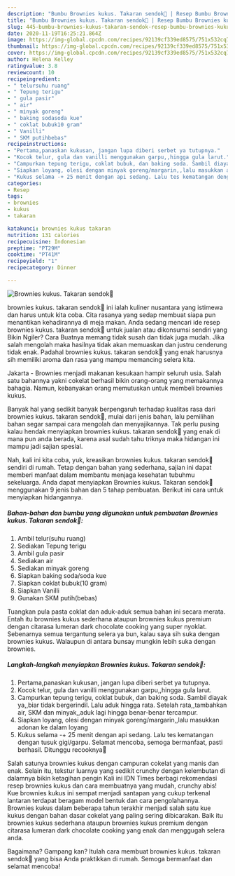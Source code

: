 ```yaml
---
description: "Bumbu Brownies kukus. Takaran sendok💖 | Resep Bumbu Brownies kukus. Takaran sendok💖 Yang Lezat"
title: "Bumbu Brownies kukus. Takaran sendok💖 | Resep Bumbu Brownies kukus. Takaran sendok💖 Yang Lezat"
slug: 445-bumbu-brownies-kukus-takaran-sendok-resep-bumbu-brownies-kukus-takaran-sendok-yang-lezat
date: 2020-11-19T16:25:21.864Z
image: https://img-global.cpcdn.com/recipes/92139cf339ed8575/751x532cq70/brownies-kukus-takaran-sendok💖-foto-resep-utama.jpg
thumbnail: https://img-global.cpcdn.com/recipes/92139cf339ed8575/751x532cq70/brownies-kukus-takaran-sendok💖-foto-resep-utama.jpg
cover: https://img-global.cpcdn.com/recipes/92139cf339ed8575/751x532cq70/brownies-kukus-takaran-sendok💖-foto-resep-utama.jpg
author: Helena Kelley
ratingvalue: 3.8
reviewcount: 10
recipeingredient:
- " telursuhu ruang"
- " Tepung terigu"
- " gula pasir"
- " air"
- " minyak goreng"
- " baking sodasoda kue"
- " coklat bubuk10 gram"
- " Vanilli"
- " SKM putihbebas"
recipeinstructions:
- "Pertama,panaskan kukusan, jangan lupa diberi serbet ya tutupnya."
- "Kocok telur, gula dan vanilli menggunakan garpu,,hingga gula larut."
- "Campurkan tepung terigu, coklat bubuk, dan baking soda. Sambil diayak ya,,biar tidak bergerindil. Lalu aduk hingga rata. Setelah rata,,tambahkan air, SKM dan minyak,,aduk lagi hingga benar-benar tercampur."
- "Siapkan loyang, olesi dengan minyak goreng/margarin,,lalu masukkan adonan ke dalam loyang"
- "Kukus selama -+ 25 menit dengan api sedang. Lalu tes kematangan dengan tusuk gigi/garpu. Selamat mencoba, semoga bermanfaat, pasti berhasil. Ditunggu recooknya💖"
categories:
- Resep
tags:
- brownies
- kukus
- takaran

katakunci: brownies kukus takaran 
nutrition: 131 calories
recipecuisine: Indonesian
preptime: "PT29M"
cooktime: "PT41M"
recipeyield: "1"
recipecategory: Dinner

---
```



![Brownies kukus. Takaran sendok💖](https://img-global.cpcdn.com/recipes/92139cf339ed8575/751x532cq70/brownies-kukus-takaran-sendok💖-foto-resep-utama.jpg)


brownies kukus. takaran sendok💖 ini ialah kuliner nusantara yang istimewa dan harus untuk kita coba. Cita rasanya yang sedap membuat siapa pun menantikan kehadirannya di meja makan.
Anda sedang mencari ide resep brownies kukus. takaran sendok💖 untuk jualan atau dikonsumsi sendiri yang Bikin Ngiler? Cara Buatnya memang tidak susah dan tidak juga mudah. Jika salah mengolah maka hasilnya tidak akan memuaskan dan justru cenderung tidak enak. Padahal brownies kukus. takaran sendok💖 yang enak harusnya sih memiliki aroma dan rasa yang mampu memancing selera kita.

Jakarta - Brownies menjadi makanan kesukaan hampir seluruh usia. Salah satu bahannya yakni cokelat berhasil bikin orang-orang yang memakannya bahagia. Namun, kebanyakan orang memutuskan untuk membeli brownies kukus.

Banyak hal yang sedikit banyak berpengaruh terhadap kualitas rasa dari brownies kukus. takaran sendok💖, mulai dari jenis bahan, lalu pemilihan bahan segar sampai cara mengolah dan menyajikannya. Tak perlu pusing kalau hendak menyiapkan brownies kukus. takaran sendok💖 yang enak di mana pun anda berada, karena asal sudah tahu triknya maka hidangan ini mampu jadi sajian spesial.


Nah, kali ini kita coba, yuk, kreasikan brownies kukus. takaran sendok💖 sendiri di rumah. Tetap dengan bahan yang sederhana, sajian ini dapat memberi manfaat dalam membantu menjaga kesehatan tubuhmu sekeluarga. Anda dapat menyiapkan Brownies kukus. Takaran sendok💖 menggunakan 9 jenis bahan dan 5 tahap pembuatan. Berikut ini cara untuk menyiapkan hidangannya.

<!--inarticleads1-->

##### Bahan-bahan dan bumbu yang digunakan untuk pembuatan Brownies kukus. Takaran sendok💖:

1. Ambil  telur(suhu ruang)
1. Sediakan  Tepung terigu
1. Ambil  gula pasir
1. Sediakan  air
1. Sediakan  minyak goreng
1. Siapkan  baking soda/soda kue
1. Siapkan  coklat bubuk(10 gram)
1. Siapkan  Vanilli
1. Gunakan  SKM putih(bebas)


Tuangkan pula pasta coklat dan aduk-aduk semua bahan ini secara merata. Entah itu brownies kukus sederhana ataupun brownies kukus premium dengan citarasa lumeran dark chocolate cooking yang super nyoklat. Sebenarnya semua tergantung selera ya bun, kalau saya sih suka dengan brownies kukus. Walaupun di antara bunsay mungkin lebih suka dengan brownies. 

<!--inarticleads2-->

##### Langkah-langkah menyiapkan Brownies kukus. Takaran sendok💖:

1. Pertama,panaskan kukusan, jangan lupa diberi serbet ya tutupnya.
1. Kocok telur, gula dan vanilli menggunakan garpu,,hingga gula larut.
1. Campurkan tepung terigu, coklat bubuk, dan baking soda. Sambil diayak ya,,biar tidak bergerindil. Lalu aduk hingga rata. Setelah rata,,tambahkan air, SKM dan minyak,,aduk lagi hingga benar-benar tercampur.
1. Siapkan loyang, olesi dengan minyak goreng/margarin,,lalu masukkan adonan ke dalam loyang
1. Kukus selama -+ 25 menit dengan api sedang. Lalu tes kematangan dengan tusuk gigi/garpu. Selamat mencoba, semoga bermanfaat, pasti berhasil. Ditunggu recooknya💖


Salah satunya brownies kukus dengan campuran cokelat yang manis dan enak. Selain itu, tekstur luarnya yang sedikit crunchy dengan kelembutan di dalamnya bikin ketagihan pengin Kali ini IDN Times berbagi rekomendasi resep brownies kukus dan cara membuatnya yang mudah, crunchy abis! Kue brownies kukus ini sempat menjadi santapan yang cukup terkenal lantaran terdapat beragam model bentuk dan cara pengolahannya. Brownies kukus dalam beberapa tahun terakhir menjadi salah satu kue kukus dengan bahan dasar cokelat yang paling sering dibicarakan. Baik itu brownies kukus sederhana ataupun brownies kukus premium dengan citarasa lumeran dark chocolate cooking yang enak dan menggugah selera anda. 

Bagaimana? Gampang kan? Itulah cara membuat brownies kukus. takaran sendok💖 yang bisa Anda praktikkan di rumah. Semoga bermanfaat dan selamat mencoba!
